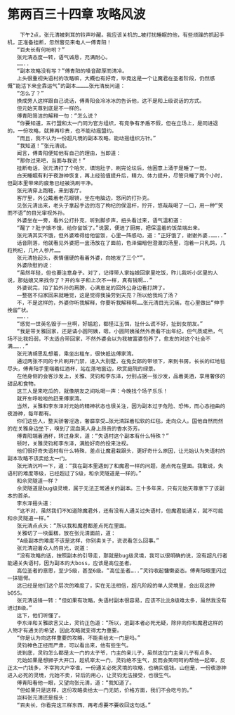 # 第两百三十四章 攻略风波
        下午2点，张元清被刺耳的铃声吵醒。我应该关机的…被打扰睡眠的他，有些烦躁的抓起手机，正准备挂断，忽然瞥见来电人一傅青阳！
       “百夫长有何吩咐？”
       张元清态度一转，语气诚恳，充满耐心。
       ……..
       “副本攻略没有写？”傅青阳的嗓音醇厚而清冷。
       上头很重视失语村的攻略嘛，大概也有好奇，毕竟这是一个让魔君在圣者阶段，仍然感慨“能活下来全靠运气”的副本…………张元清反问道：
       “怎么了？”
       换成旁人这样跟自己说话，傅青阳会冷冰冰的告诉他，这不是和上级说话的方式。
       但元始天尊到底是不一样的。
       傅青阳简洁的解释一句：“怎么说？
       “你要知道，五行盟和太一门同为官方组织，有竞争有矛盾不假，但在立场上，是同进退的。一份攻略，就算再珍贵，也不能动摇盟约。
       “而且，我不认为一份超凡境的副本攻略，能动摇组织方针。”
       “我知道！”张元清说。
       闻言，傅青阳便知他有自己的理由，当即道：
       “那你过来吧，当面与我说！”
       挂断电话，张元清打了个哈欠，填饱肚子，刷完论坛后，他困意上涌于是睡了一觉。
       白天睡眠有利于夜游神恢复，再上经验值提升后，精力、体力提升，尽管只睡了两个小时，但副本里带来的疲惫已经被洗刷干净。
       张元清穿上跑鞋，来到客厅。
       客厅里，外公戴着老花眼镜，坐在电脑边，悠闲的打扑克。
       见张元清出来，老头子拿起手边的泡了枸杞的保温杯，拧开，悠哉哉喝了一口，用一种“笑而不语”的目光审视外孙。
       外婆坐在一旁，看外公打扑克，听到脚步声，扭头看过来，语气温和道：
       “醒了？肚子饿不饿，给你留饭了。”说罢，便进了厨房，把保温着的饭菜端出来。
       张元清其实不饿，但外婆难得给他留饭，心里一阵感动，道：“正好饿了，谢谢外婆.……..”
       话音刚落，他就看见外婆把一盅汤放在了面前，色泽偏暗但澄澈的汤里，泡着一只乳鸽，几粒枸杞，几片人参片……
       张元清抬起头，表情僵硬的看着外婆，向她发了三个“”。
       外婆欣慰的说：
       “虽然年轻，但也要注意身子。对了，记得带人家姑娘回家里吃饭，昨儿我听小区里的人说，那姑娘又来找你了？开的车子和上次不一样，真有钱啊….”
       外婆说完，拍了拍外孙的肩膀，心满意足的回外公身边看打牌了。
       一整宿不归家回来就睡觉，这是觉得我操劳到天亮？所以给我炖了汤？
       不，不是这样的，外婆你听我解释，你要听我解释啊……张元清目光沉痛，在心里做出“伸手挽留”状。
       ……..
       “感觉一世英名毁于一旦啊，好尴尬，都怪江玉饵，扯什么谎不好，扯到女朋友。”
       “我是带关雅回家，还是请小圆阿姨，嗯，小圆阿姨虽然外表看不出年纪，但气质成熟，气场不比我妈弱，不太适合带回家，不然外婆会以为我被富婆包养了，愈发的对这个社会不满……..”
       张元清胡思乱想着，乘坐出租车，很快抵达傅家湾。
       通过两张不同的卡片刷开门禁，进入大别墅，在兔女郎的带领下，来到书房。长长的红地毯尽头，傅青阳手里端着红酒杯，站在落地窗边，欣赏庭院的绿景。
       在他身侧的会客沙发上，关雅、灵钧和李东泽，分别占据一张沙发，品着美酒，享用奢侈的甜品和食物。
       这三人是来吃瓜的，就像朋友之间吆喝一声：今晚找个场子乐乐！
       就开车呼啦啦的赶来傅家湾。
       当然，关雅和李东泽对元始的精神状态也很关注，因为副本过于危险、恐怖，而心态扭曲的夜游神，每年都有。
       你们这些人，整天骄奢淫逸，奢靡享受…张元清踩着松软的红毯，走向众人。国他自然而然的在关雅身边坐下，嗅到了混血美人身上昂贵的香水芬芳。
       傅青阳端着酒杯，转过身来，道：“失语村这个副本有什么特殊？”
       顿时，关雅灵钧和李东泽，满脸好奇的投来注视。
       他们很好奇失语村有什么特殊，差点让魔君栽跟头，更好奇什么原因，让元始认为失语村的副本攻略不该卖给太一门。
       张元清沉吟一下，道：“我在副本里遇到了和魔君一样的问题，差点死在里面。我敢说，失语村的难度等级，已经超过了S级，和佘灵隧道是一样的。”
       和佘灵隧道一样？
       佘灵隧道是bug级灵境，属于无法正常通关的副本。三十多年来，只有元始天尊拿下了该副本的首杀。
       李东泽摇头道：
       “这不对，虽然我们不知道除魔君外，还有没有人通关过失语村，但魔君能通关，就不可能和佘灵隧道一样。”
       张元清点点头：“所以我和魔君都差点死在里面。
       关雅切了一块蛋糕，放在张元清面前，道：
       “A级副本的难度不该是这样，你别卖关子，说说看怎么回事。”
       张元清迎着众人的目光，说道：
       “没有攻略的话，按照副本的引导走，那就是bug级灵境，我可以很明确的说，没有超凡行者能通关失语村，因为副本的大boss，应该是高位圣者。
       高位圣者的意思，至少5级，甚至6级。“高位圣者…..”灵钧收起慵懒姿态。傅青阳眼里闪过一抹错愕。
       这已经是他们这个层次的难度了，实在无法相信，超凡阶段的单人灵境里，会出现这种bOSS。
       张元清话锋一转：“但如果有攻略，失语村副本很容易，应该不比比B级难太多，虽然我没有进过B级。”
       这下，他们听懂了。
       李东泽和关雅欲言又止，灵钧正色道：“所以，进副本者必死无疑，除非向你和魔君这样的人物才有通关的希望，因此攻略就变得尤为重要。
       “你是认为向这样重要的攻略，不能卖给太一门是吗。”
       灵钧神色正经而严肃，可以看出来，他有些生气。
       说到底，灵钧怎么都是太一门的太子爷，门主的亲儿子，虽然这位门主亲儿子有点多。
       元始如果是想狮子大开口，趁机宰太一门，灵钧绝不生气，反而会笑呵呵的帮他一起宰，反正太一门钱多，不宰狗大户宰谁，一份通关必死灵境的攻略，也确实值钱。山但是，一份夜游神进入必死的灵境，元始不卖，背后的用心，让灵钧无法接受，也很生气。
       傅青阳看他一眼，又望向张元清，道：“我知道了。
       “但如果只是这样，这份攻略卖给太一门无妨，价格方面，我们不会吃亏的。”
       岂料张元清还是摇头：
       “百夫长，你看完这三样东西，再考虑要不要收回这句话。”